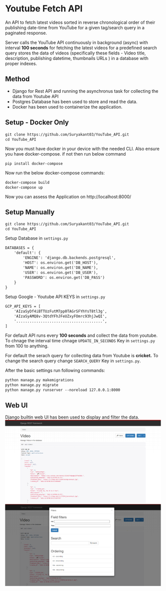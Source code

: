 # Youtube Fetch API

An API to fetch latest videos sorted in reverse chronological order of their publishing date-time from YouTube for a given tag/search query in a paginated response.

Server calls the YouTube API continuously in background (async) with interval **100 seconds** for fetching the latest videos for a predefined search query stores the data of videos (specifically these fields - Video title, description, publishing datetime, thumbnails URLs ) in a database with proper indexes.

## Method

 - Django for Rest API and running the asynchronus task for collecting the data from Youtube API
 - Postgres Database has been used to store and read the data.
 - Docker has been used to containerize the application.

## Setup - Docker Only


    git clone https://github.com/Suryakant03/YouTube_API.git
    cd YouTube_API

Now you must have docker in your device with the needed CLI. Also ensure you have docker-compose.
if not then run below command

    pip install docker-compose

Now run the below docker-compose commands:

    docker-compose build
    docker-compose up

Now you can assess the Application on http://localhost:8000/
    

## Setup Manually


    git clone https://github.com/Suryakant03/YouTube_API.git
    cd YouTube_API

Setup Database in  `settings.py`

    DATABASES = {
	    'default': {
		    'ENGINE': 'django.db.backends.postgresql',
		    'HOST': os.environ.get('DB_HOST'),
		    'NAME': os.environ.get('DB_NAME'),
		    'USER': os.environ.get('DB_USER'),
		    'PASSWORD': os.environ.get('DB_PASS')
	    }
    }

Setup Google - Youtube API KEYS in `settings.py`


    GCP_API_KEYS = [
	    'AIzaSyDf4iBTTUzFutM7pp0TAGrSFYhYsT8tl3g',
	    'AIzaSyAMQ8v-3QtdYFhJFeUZxyFOmrc93hjJwQI',
	    '.......................................',
    ]

For default API runs every **100 seconds** and collect the data from youtube. To chnage the interval time chnage `UPDATE_IN_SECONDS` Key in `settings.py` from 100 to anything.

For default the serach query for collecting data from Youtube is **cricket.** To change the search query change `SEARCH_QUERY` Key in `settings.py`.

After the basic settings run following commands:

    python manage.py makemigrations
    python manage.py migrate
    python manage.py runserver --noreload 127.0.0.1:8000



## Web UI

Django builtin web UI has been used to display and filter the data. 
![Basic Dashboard to display data](https://github.com/Suryakant03/YouTube_API/blob/main/images/dashboard.png)
![Basic Dashboard Filters](https://github.com/Suryakant03/YouTube_API/blob/main/images/dashboard_filters.png)
